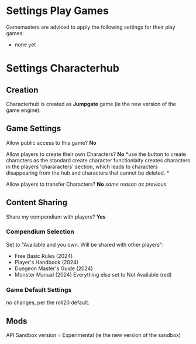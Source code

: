 # Settings Play Games
Gamemasters are adviced to apply the following settings for their play games:
- none yet

# Settings Characterhub

## Creation
Characterhub is created as **Jumpgate** game (ie the new version of the game engine).

## Game Settings

Allow public access to this game? **No**

Allow players to create their own Characters? **No** *use the button to create characters as the standard create character functionlaity creates characters in the players 'chararacters' section, which leads to characters disappearing from the hub and characters that cannot be deleted. *

Allow players to transfer Characters? **No** *same reason as previous*

## Content Sharing
Share my compendium with players? **Yes**

### Compendium Selection
Set to "Available and you own. Will be shared with other players":
- Free Basic Rules (2024)
- Player's Handbook (2024)
- Dungeon Master's Guide (2024)
- Monster Manual (2024)
Everything else set to Not Available (red)



### Game Default Settings
no changes, per the roll20 default.


## Mods
API Sandbox version = Experimental (ie the new version of the sandbox)
